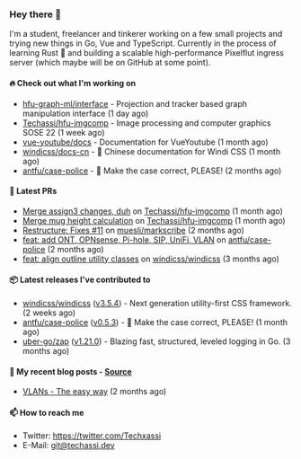 ### Hey there 👋

I'm a student, freelancer and tinkerer working on a few small projects and trying new things in Go,
Vue and TypeScript. Currently in the process of learning Rust 🦀 and building a scalable high-performance
Pixelflut ingress server (which maybe will be on GitHub at some point).

#### 🔥 Check out what I'm working on


- [hfu-graph-ml/interface](https://github.com/hfu-graph-ml/interface) - Projection and tracker based graph manipulation interface (1 day ago)
- [Techassi/hfu-imgcomp](https://github.com/Techassi/hfu-imgcomp) - Image processing and computer graphics SOSE 22 (1 week ago)
- [vue-youtube/docs](https://github.com/vue-youtube/docs) - Documentation for VueYoutube (1 month ago)
- [windicss/docs-cn](https://github.com/windicss/docs-cn) - 📖 Chinese documentation for Windi CSS (1 month ago)
- [antfu/case-police](https://github.com/antfu/case-police) - 🚨 Make the case correct, PLEASE! (2 months ago)

#### 🧪 Latest PRs


- [Merge assign3 changes, duh](https://github.com/Techassi/hfu-imgcomp/pull/2) on [Techassi/hfu-imgcomp](https://github.com/Techassi/hfu-imgcomp) (1 month ago)
- [Merge mug height calculation](https://github.com/Techassi/hfu-imgcomp/pull/1) on [Techassi/hfu-imgcomp](https://github.com/Techassi/hfu-imgcomp) (1 month ago)
- [Restructure: Fixes #11](https://github.com/muesli/markscribe/pull/42) on [muesli/markscribe](https://github.com/muesli/markscribe) (2 months ago)
- [feat: add ONT, OPNsense, Pi-hole, SIP, UniFi, VLAN](https://github.com/antfu/case-police/pull/88) on [antfu/case-police](https://github.com/antfu/case-police) (2 months ago)
- [feat: align outline utility classes](https://github.com/windicss/windicss/pull/716) on [windicss/windicss](https://github.com/windicss/windicss) (3 months ago)

#### 📦 Latest releases I've contributed to


- [windicss/windicss](https://github.com/windicss/windicss/releases/tag/v3.5.4) ([v3.5.4](https://github.com/windicss/windicss/releases/tag/v3.5.4)) - Next generation utility-first CSS framework. (2 weeks ago)
- [antfu/case-police](https://github.com/antfu/case-police/releases/tag/v0.5.3) ([v0.5.3](https://github.com/antfu/case-police/releases/tag/v0.5.3)) - 🚨 Make the case correct, PLEASE! (1 month ago)
- [uber-go/zap](https://github.com/uber-go/zap/releases/tag/v1.21.0) ([v1.21.0](https://github.com/uber-go/zap/releases/tag/v1.21.0)) - Blazing fast, structured, leveled logging in Go. (3 months ago)

#### 📜 My recent blog posts - [Source](https://github.com/Techassi/page)


- [VLANs - The easy way](https://techassi.dev/posts/vlans-the-easy-way/) (2 months ago)

#### 📫 How to reach me

- Twitter: https://twitter.com/Techxassi
- E-Mail: git@techassi.dev
